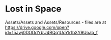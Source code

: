 # Lost in Space
Assets/Assets and Assets/Resources  - files are at https://drive.google.com/open?id=15Jwj0DODdYbU4BQq1UoYk1bXY9Uoab_f
